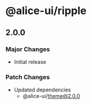 # @alice-ui/ripple

## 2.0.0

### Major Changes

- Initial release

### Patch Changes

- Updated dependencies
  - @alice-ui/theme@2.0.0
